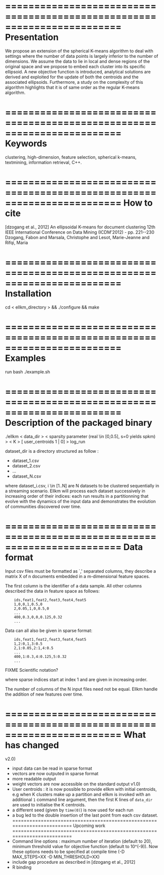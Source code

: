 ========================================================================
Presentation
========================================================================

We propose an extension of the spherical K-means algorithm to deal
with settings where the number of data points is largely inferior to
the number of dimensions. We assume the data to lie in local and dense
regions of the original space and we propose to embed each cluster
into its specific ellipsoid. A new objective function is introduced,
analytical solutions are derived and exploited for the update of both
the centroids and the associated ellipsoids. Furthermore, a study on
the complexity of this algorithm highlights that it is of same order
as the regular K-means algorithm.

========================================================================
Keywords
========================================================================

clustering, high-dimension, feature selection, spherical k-means,
textmining, information retrieval, C++.

========================================================================
How to cite
========================================================================

[dzogang et al., 2012] An ellipsoidal K-means for document clustering
12th IEEE International Conference on Data Mining (ICDM'2012) - pp. 221--230
Dzogang, Fabon and Marsala, Christophe and Lesot, Marie-Jeanne and
Rifqi, Maria

========================================================================
Installation
========================================================================

cd < ellkm_directory > && ./configure && make

========================================================================
Examples
========================================================================

run bash ./example.sh

========================================================================
Description of the packaged binary
========================================================================

./ellkm < data_dir > < sparsity parameter (real \\in [0,0.5], s=0 yields spkm) > < K > [ user_centroids 1 | 0] > log_run

dataset_dir is a directory structured as follow :
   - dataset_1.csv
   - dataset_2.csv
   - ...
   - dataset_N.csv

where dataset_i.csv, i \in [1..N] are N datasets to be clustered
sequentially in a streaming scenario. Ellkm will process each dataset
successively in increasing order of their indices: each run results in a partitionning
that evolve with the dynamics of the input data and demonstrates the evolution of
communities discovered over time.

========================================================================
Data format
========================================================================

Input csv files must be formatted as `,' separated columns, they describe a matrix X of n documents
embedded in a m-dimensional feature spaces.

The first column is the identifier of a data sample. All other columns described the data in feature space as
follows:
```
	ids,feat1,feat2,feat3,feat4,feat5
	1,0,0,1,0.5,0
	2,0.05,1,0,0.5,0
	...
	400,0.3,0,0,0.125,0.32
	...
```
Data can all also be given in sparse format:
```
	ids,feat1,feat2,feat3,feat4,feat5
	1,2:0,1,3:0.5
	2,1:0.05,2:1,4:0.5
	...
	400,1:0.3,4:0.125,5:0.32
	...
```
FIXME Scientific notation?

where sparse indices start at index 1 and are given in increasing order.

The number of columns of the N input files need not be equal.
Ellkm handle the addition of new features over time.

========================================================================
What has changed
========================================================================
v2.0)
 - input data can be read in sparse format
 - vectors are now outputed in sparse format
 - more readable output
 - weight vectors are now accessible on the standard output
v1.0)
 - User centroids : it is now possible to provide ellkm with initial centroids, e.g
   when K clusters make up a partition and ellkm is invoked with an additional `1`
   command line argument, then the first K lines of `data_dir` are used to initialise
   the K centroids.
 - a different seed (given by `time(0)`) is now used for each run
 - a bug led to the double insertion of the last point from each csv dataset.
========================================================================
Upcoming work
========================================================================
 - Command line options : maximum number of iteration (default to 20), minimum
   threshold value for objective function (default to 10^(-9)). Now these options needs to be
   specified at compile time (-D MAX_STEPS=XX -D MIN_THRESHOLD=XX)
 - include gap procedure as described in [dzogang et al., 2012]
 - R binding
